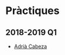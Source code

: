 # Pràctiques

## 2018-2019 Q1

- [Adrià Cabeza](https://github.com/adriacabeza/LP-Haskell/tree/master/Pr%C3%A0ctica)
